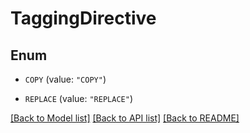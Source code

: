 # TaggingDirective

## Enum


* `COPY` (value: `"COPY"`)

* `REPLACE` (value: `"REPLACE"`)


[[Back to Model list]](../README.md#documentation-for-models) [[Back to API list]](../README.md#documentation-for-api-endpoints) [[Back to README]](../README.md)


